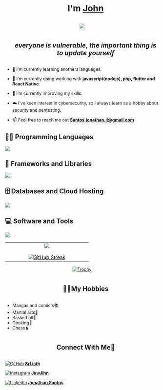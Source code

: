 
<!--h1 without bottom border-->
<div id="user-content-toc">
  <ul align="center">
    <summary><h1 style="display: inline-block">I'm <a href="https://srliath.github.io" >John</a></h1></summary>
  </ul>
</div>



<div align="center">
  <img src="https://i.imgur.com/3y2J5V0.gif">
</div>


<!--h2 without bottom border-->
<div id="user-content-toc">
  <ul align="center">
    <summary><h2 style="display: inline-block"> <i>everyone is vulnerable, the important thing is to update yourself</i> </h2></summary>
  </ul>
</div>

<!--Intro start-->
- 🔎 I'm currently learning anothers languages.
  
- 🔭 I'm currently doing working with **javascript(nodejs), php, flutter and React Native**.

- 🌱 I’m currently improving my skills.

- ☁️ I've keen interest in cybersecurity, so I always learn as a hobby about security and pentesting.

- 📫 Feel free to reach me out **Santos.jonathan.jj@gmail.com**

<!--Intro end-->
<h2>👨‍💻 Programming Languages</h2>

<p>
 <img src="https://skillicons.dev/icons?i=nodejs,ts,js,php,java,dart" />

</p>

<h2>🧰 Frameworks and Libraries</h2>

<p>
 <img src="https://skillicons.dev/icons?i=jquery,electron,selenium,react,flutter,adonis,laravel" />
</p>

<h2>🗄️ Databases and Cloud Hosting</h2>

<p>
 <img src="https://skillicons.dev/icons?i=mysql,mongodb,postgres,gcp,aws,azure" />
</p>

<h2>💻 Software and Tools</h2>

 <img src="https://skillicons.dev/icons?i=vscode,androidstudio,bash,docker,linux,windows,apple" />



<!--- stats & Trophy (start) -->
<p align="center">
  <!--- stats (start) -->
<table align="center">
<tr border="none">
<td width="50%" align="center">
  <img  align="center"  src="https://github-readme-stats.vercel.app/api?username=SrLiath&theme=dark&show_icons=true&count_private=true" />
  <br></br>
<a href="https://git.io/streak-stats"><img src="https://github-readme-streak-stats.herokuapp.com?user=srliath" alt="GitHub Streak" /></a>

</td>


</tr>
</table>
<!--- stats (end) -->

<!--- trophy (start) -->

</p>        
<div style="display: flex; justify-content: center;">
  <a href="https://github.com/ryo-ma/github-profile-trophy">
    <img src="https://github-profile-trophy.vercel.app/?username=SrLiath&theme=onedark&title=-Reviews" alt="Trophy" />
  </a>
</div>




<div id="user-content-toc">
  <ul align="center">
    <summary><h2 style="display: inline-block">🐱‍👤My Hobbies</h2></summary>
  </ul>
</div>
<ul>
<li> Mangás and comic's📚</li>
<li> Martial arts🥊</li>
<li> Basketball🏀</li>
<li> Cooking🍲</li>
<li> Chess♞</li>
</ul>

<div id="user-content-toc">
  <ul align="center">
    <summary><h2 style="display: inline-block">Connect With Me🤝</h2></summary>
  </ul>
</div>

[![GitHub](https://skillicons.dev/icons?i=github)](https://github.com/SrLiath) **[SrLiath](https://github.com/SrLiath)**  

[![Instagram](https://skillicons.dev/icons?i=instagram)](http://instagram.com/jawjihn) **[JawJihn](http://instagram.com/jawjihn)**  

[![LinkedIn](https://skillicons.dev/icons?i=linkedin)](https://linkedin.com/in/jawjihn) **[Jonathan Santos](https://linkedin.com/in/jawjihn)**  


<!--horizontal divider(gradiant)-->
<!-- <img src="https://user-images.githubusercontent.com/73097560/115834477-dbab4500-a447-11eb-908a-139a6edaec5c.gif"> -->
